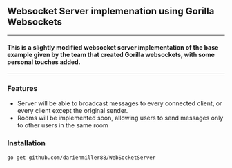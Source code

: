 ## Websocket Server implemenation using Gorilla Websockets

<hr />

#### This is a slightly modified websocket server implementation of the base example given by the team that created Gorilla websockets, with some personal touches added.

<hr />

### Features
- Server will be able to broadcast messages to every connected client, or every client except the original sender.
- Rooms will be implemented soon, allowing users to send messages only to other users in the same room

### Installation
```
go get github.com/darienmiller88/WebSocketServer
```